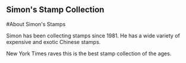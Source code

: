 Simon's Stamp Collection
---

#About Simon's Stamps

Simon has been collecting stamps since 1981.  He has a wide variety of expensive and exotic Chinese stamps.

New York Times raves this is the best stamp collection of the ages.
